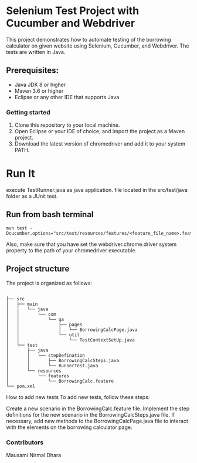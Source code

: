 # Selenium Test Project with Cucumber and Webdriver
This project demonstrates how to automate testing of the borrowing calculator on given website using Selenium, Cucumber, and Webdriver. The tests are written in Java.

## Prerequisites:
- Java JDK 8 or higher
- Maven 3.6 or higher
- Eclipse or any other IDE that supports Java
### Getting started
1. Clone this repository to your local machine.
2. Open Eclipse or your IDE of choice, and import the project as a Maven project.
3. Download the latest version of chromedriver and add it to your system PATH.
# Run It
execute TestRunner.java as java application.
file located in the src/test/java folder as a JUnit test.
## Run from bash terminal
```
mvn test -Dcucumber.options="src/test/resources/features/<feature_file_name>.feature"
```
Also, make sure that you have set the webdriver.chrome.driver system property to the path of your chromedriver executable.
## Project structure
The project is organized as follows:

```

├── src
│   ├── main
│   │   └── java
│   │       └── com
│   │           └── qa
│   │               ├── pages
│   │               │   └── BorrowingCalcPage.java
│   │               └── util
│   │                   └── TestContextSetUp.java
│   └── test
│       ├── java
│       │   └── stepDefination
│       │       ├── BorrowingCalcSteps.java
│       │       └── RunnerTest.java
│       └── resources
│           └── features
│               └── BorrowingCalc.feature
└── pom.xml
```

How to add new tests
To add new tests, follow these steps:

Create a new scenario in the BorrowingCalc.feature file.
Implement the step definitions for the new scenario in the BorrowingCalcSteps.java file.
If necessary, add new methods to the BorrowingCalcPage.java file to interact with the elements on the borrowing calculator page.
### Contributors
Mausami Nirmal Dhara
